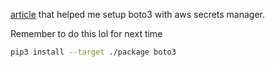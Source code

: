 [article](https://aws.amazon.com/blogs/security/how-to-securely-provide-database-credentials-to-lambda-functions-by-using-aws-secrets-manager/) that helped me setup boto3 with aws secrets manager.


Remember to do this lol for next time
```bash
pip3 install --target ./package boto3
```